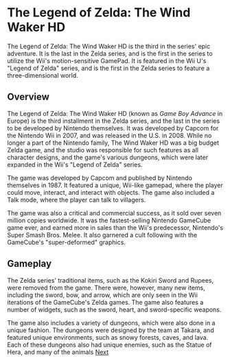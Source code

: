 # The Legend of Zelda: The Wind Waker HD

The Legend of Zelda: The Wind Waker HD is the third in the series' epic adventure. It is the last in the Zelda series, and is the first in the series to utilize the Wii's motion-sensitive GamePad. It is featured in the Wii U's "Legend of Zelda" series, and is the first in the Zelda series to feature a three-dimensional world.

## Overview

The Legend of Zelda: The Wind Waker HD (known as _Game Boy Advance_ in Europe) is the third installment in the Zelda series, and the last in the series to be developed by Nintendo themselves. It was developed by Capcom for the Nintendo Wii in 2007, and was released in the U.S. in 2008. While no longer a part of the Nintendo family, The Wind Waker HD was a big budget Zelda game, and the studio was responsible for such features as all character designs, and the game's various dungeons, which were later expanded in the Wii's "Legend of Zelda" series.

The game was developed by Capcom and published by Nintendo themselves in 1987. It featured a unique, Wii-like gamepad, where the player could move, interact, and interact with objects. The game also included a Talk mode, where the player can talk to villagers.

The game was also a critical and commercial success, as it sold over seven million copies worldwide. It was the fastest-selling Nintendo GameCube game ever, and earned more in sales than the Wii's predecessor, Nintendo's Super Smash Bros. Melee. It also garnered a cult following with the GameCube's "super-deformed" graphics.

## Gameplay

The Zelda series' traditional items, such as the Kokiri Sword and Rupees, were removed from the game. There were, however, many new items, including the sword, bow, and arrow, which are only seen in the Wii iterations of the GameCube's Zelda games. The game also features a number of widgets, such as the sword, heart, and sword-specific weapons.

The game also includes a variety of dungeons, which were also done in a unique fashion. The dungeons were designed by the team at Takara, and featured unique environments, such as snowy forests, caves, and lava. Each of these dungeons also had unique enemies, such as the Statue of Hera, and many of the animals
[Next](96.md)
